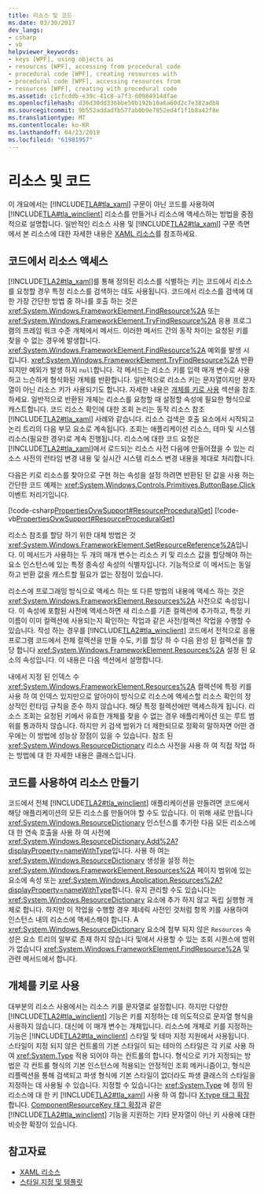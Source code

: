 ```yaml
---
title: 리소스 및 코드
ms.date: 03/30/2017
dev_langs:
- csharp
- vb
helpviewer_keywords:
- keys [WPF], using objects as
- resources [WPF], accessing from procedural code
- procedural code [WPF], creating resources with
- procedural code [WPF], accessing resources from
- resources [WPF], creating with procedural code
ms.assetid: c1cfcddb-e39c-41c8-a7f3-60984914dfae
ms.openlocfilehash: d36d30dd336bbe50b192b10a6a60d2c7e382adb8
ms.sourcegitcommit: 9b552addadfb57fab0b9e7852ed4f1f1b8a42f8e
ms.translationtype: MT
ms.contentlocale: ko-KR
ms.lasthandoff: 04/23/2019
ms.locfileid: "61981957"
---
```

# <a name="resources-and-code"></a>리소스 및 코드
이 개요에서는 [!INCLUDE[TLA#tla_xaml](../../../../includes/tlasharptla-xaml-md.md)] 구문이 아닌 코드를 사용하여 [!INCLUDE[TLA#tla_winclient](../../../../includes/tlasharptla-winclient-md.md)] 리소스를 만들거나 리소스에 액세스하는 방법을 중점적으로 설명합니다. 일반적인 리소스 사용 및 [!INCLUDE[TLA2#tla_xaml](../../../../includes/tla2sharptla-xaml-md.md)] 구문 측면에서 본 리소스에 대한 자세한 내용은 [XAML 리소스](xaml-resources.md)를 참조하세요.  

<a name="accessing"></a>   
## <a name="accessing-resources-from-code"></a>코드에서 리소스 액세스  
 [!INCLUDE[TLA2#tla_xaml](../../../../includes/tla2sharptla-xaml-md.md)]를 통해 정의된 리소스를 식별하는 키는 코드에서 리소스를 요청할 경우 특정 리소스를 검색하는 데도 사용됩니다. 코드에서 리소스를 검색에 대 한 가장 간단한 방법 중 하나를 호출 하는 것은 <xref:System.Windows.FrameworkElement.FindResource%2A> 또는 <xref:System.Windows.FrameworkElement.TryFindResource%2A> 응용 프로그램의 프레임 워크 수준 개체에서 메서드. 이러한 메서드 간의 동작 차이는 요청된 키를 찾을 수 없는 경우에 발생합니다. <xref:System.Windows.FrameworkElement.FindResource%2A> 예외를 발생 시킵니다. <xref:System.Windows.FrameworkElement.TryFindResource%2A> 반환 되지만 예외가 발생 하지 `null`합니다. 각 메서드는 리소스 키를 입력 매개 변수로 사용하고 느슨하게 형식화된 개체를 반환합니다. 일반적으로 리소스 키는 문자열이지만 문자열이 아닌 리소스 키가 사용되기도 합니다. 자세한 내용은 [개체를 키로 사용](#objectaskey) 섹션을 참조하세요. 일반적으로 반환된 개체는 리소스를 요청할 때 설정할 속성에 필요한 형식으로 캐스트합니다. 코드 리소스 확인에 대한 조회 논리는 동작 리소스 참조 [!INCLUDE[TLA2#tla_xaml](../../../../includes/tla2sharptla-xaml-md.md)] 사례와 같습니다. 리소스 검색은 호출 요소에서 시작되고 논리 트리의 다음 부모 요소로 계속됩니다. 조회는 애플리케이션 리소스, 테마 및 시스템 리소스(필요한 경우)로 계속 진행됩니다. 리소스에 대한 코드 요청은 [!INCLUDE[TLA2#tla_xaml](../../../../includes/tla2sharptla-xaml-md.md)]에서 로드되는 리소스 사전 다음에 만들어졌을 수 있는 리소스 사전의 런타임 변경 내용 및 실시간 시스템 리소스 변경 내용을 제대로 처리합니다.  
  
 다음은 키로 리소스를 찾아으로 구현 하는 속성을 설정 하려면 반환된 된 값을 사용 하는 간단한 코드 예제는 <xref:System.Windows.Controls.Primitives.ButtonBase.Click> 이벤트 처리기입니다.  
  
 [!code-csharp[PropertiesOvwSupport#ResourceProceduralGet](~/samples/snippets/csharp/VS_Snippets_Wpf/PropertiesOvwSupport/CSharp/page3.xaml.cs#resourceproceduralget)]
 [!code-vb[PropertiesOvwSupport#ResourceProceduralGet](~/samples/snippets/visualbasic/VS_Snippets_Wpf/PropertiesOvwSupport/visualbasic/page3.xaml.vb#resourceproceduralget)]  
  
 리소스 참조를 할당 하기 위한 대체 방법은 것 <xref:System.Windows.FrameworkElement.SetResourceReference%2A>입니다. 이 메서드가 사용하는 두 개의 매개 변수는 리소스 키 및 리소스 값을 할당해야 하는 요소 인스턴스에 있는 특정 종속성 속성의 식별자입니다. 기능적으로 이 메서드는 동일하고 반환 값을 캐스트할 필요가 없는 장점이 있습니다.  
  
 리소스에 프로그래밍 방식으로 액세스 하는 또 다른 방법의 내용에 액세스 하는 것은 <xref:System.Windows.FrameworkElement.Resources%2A> 사전으로 속성입니다. 이 속성에 포함된 사전에 액세스하면 새 리소스를 기존 컬렉션에 추가하고, 특정 키 이름이 이미 컬렉션에 사용되는지 확인하는 작업과 같은 사전/컬렉션 작업을 수행할 수 있습니다. 작성 하는 경우를 [!INCLUDE[TLA2#tla_winclient](../../../../includes/tla2sharptla-winclient-md.md)] 코드에서 전적으로 응용 프로그램 코드에서 전체 컬렉션을 만들 수도, 키를 할당 하 수 다음 완성 된 컬렉션을 할당 합니다 <xref:System.Windows.FrameworkElement.Resources%2A> 설정 된 요소의 속성입니다. 이 내용은 다음 섹션에서 설명합니다.  
  
 내에서 지정 된 인덱스 수 <xref:System.Windows.FrameworkElement.Resources%2A> 컬렉션에 특정 키를 사용 하 여 인덱스 있지만으로 알아야이 방식으로 리소스에 액세스할 리소스 확인의 정상적인 런타임 규칙을 준수 하지 않습니다. 해당 특정 컬렉션에만 액세스하게 됩니다. 리소스 조회는 요청된 키에서 유효한 개체를 찾을 수 없는 경우 애플리케이션 또는 루트 범위를 통과하지 않습니다. 하지만 키 검색 범위가 더 제한되므로 정확히 말하자면 어떤 경우에는 이 방법에 성능상 장점이 있을 수 있습니다. 참조 된 <xref:System.Windows.ResourceDictionary> 리소스 사전을 사용 하 여 직접 작업 하는 방법에 대 한 자세한 내용은 클래스입니다.  
  
<a name="creating"></a>   
## <a name="creating-resources-with-code"></a>코드를 사용하여 리소스 만들기  
 코드에서 전체 [!INCLUDE[TLA2#tla_winclient](../../../../includes/tla2sharptla-winclient-md.md)] 애플리케이션을 만들려면 코드에서 해당 애플리케이션의 모든 리소스를 만들어야 할 수도 있습니다. 이 위해 새로 만듭니다 <xref:System.Windows.ResourceDictionary> 인스턴스를 추가한 다음 모든 리소스에 대 한 연속 호출을 사용 하 여 사전에 <xref:System.Windows.ResourceDictionary.Add%2A?displayProperty=nameWithType>입니다. 사용 하 여는 <xref:System.Windows.ResourceDictionary> 생성을 설정 하는 <xref:System.Windows.FrameworkElement.Resources%2A> 페이지 범위에 있는 요소에 속성 또는 <xref:System.Windows.Application.Resources%2A?displayProperty=nameWithType>합니다. 유지 관리할 수도 있습니다는 <xref:System.Windows.ResourceDictionary> 요소에 추가 하지 않고 독립 실행형 개체로 합니다. 하지만 이 작업을 수행할 경우 제네릭 사전인 것처럼 항목 키를 사용하여 인스턴스 내의 리소스에 액세스해야 합니다. A <xref:System.Windows.ResourceDictionary> 요소에 첨부 되지 않은 `Resources` 속성은 요소 트리의 일부로 존재 하지 않습니다 및에서 사용할 수 있는 조회 시퀀스에 범위가 없습니다 <xref:System.Windows.FrameworkElement.FindResource%2A> 및 관련 메서드에서 합니다.  
  
<a name="objectaskey"></a>   
## <a name="using-objects-as-keys"></a>개체를 키로 사용  
 대부분의 리소스 사용에서는 리소스 키를 문자열로 설정합니다. 하지만 다양한 [!INCLUDE[TLA2#tla_winclient](../../../../includes/tla2sharptla-winclient-md.md)] 기능은 키를 지정하는 데 의도적으로 문자열 형식을 사용하지 않습니다. 대신에 이 매개 변수는 개체입니다. 리소스에 개체로 키를 지정하는 기능은 [!INCLUDE[TLA2#tla_winclient](../../../../includes/tla2sharptla-winclient-md.md)] 스타일 및 테마 지정 지원에서 사용됩니다. 스타일이 지정 되지 않은 컨트롤의 기본 스타일이 되는 테마의 스타일은 각 키로 사용 하 여 <xref:System.Type> 적용 되어야 하는 컨트롤의 합니다. 형식으로 키가 지정되는 방법은 각 컨트롤 형식의 기본 인스턴스에 적용되는 안정적인 조회 메커니즘이고, 형식은 리플렉션을 통해 검색되고 파생 형식에 기본 스타일이 없더라도 파생 클래스의 스타일을 지정하는 데 사용될 수 있습니다. 지정할 수 있습니다는 <xref:System.Type> 에 정의 된 리소스에 대 한 키 [!INCLUDE[TLA2#tla_xaml](../../../../includes/tla2sharptla-xaml-md.md)] 사용 하 여 합니다 [X:type 태그 확장](../../xaml-services/x-type-markup-extension.md)합니다. [ComponentResourceKey 태그 확장](componentresourcekey-markup-extension.md)과 같은 [!INCLUDE[TLA2#tla_winclient](../../../../includes/tla2sharptla-winclient-md.md)] 기능을 지원하는 기타 문자열이 아닌 키 사용에 대한 비슷한 확장이 있습니다.  
  
## <a name="see-also"></a>참고자료

- [XAML 리소스](xaml-resources.md)
- [스타일 지정 및 템플릿](../controls/styling-and-templating.md)
